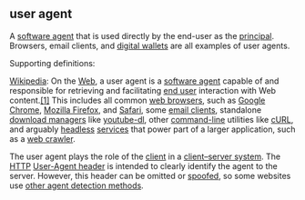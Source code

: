 ## user agent

<p class="c8"><span>A </span><span class="c2"><a class="c3" href="#h.qv9e403ohhxe">software agent</a></span><span>&nbsp;that is used directly by the end-user as the </span><span class="c2"><a class="c3" href="#h.sydbe7rk6244">principal</a></span><span>. Browsers, email clients, and </span><span class="c2"><a class="c3" href="#h.sxnvf3f5v156">digital wallets</a></span><span class="c0">&nbsp;are all examples of user agents.</span></p><p class="c8"><span class="c0">Supporting definitions:</span></p><p class="c8"><span class="c2"><a class="c3" href="https://www.google.com/url?q=https://en.wikipedia.org/wiki/User_agent&amp;sa=D&amp;source=editors&amp;ust=1706779842903664&amp;usg=AOvVaw1Wc5Q7eoAods_xb0FEAe-u">Wikipedia</a></span><span>: On the </span><span class="c2"><a class="c3" href="https://www.google.com/url?q=https://en.wikipedia.org/wiki/World_Wide_Web&amp;sa=D&amp;source=editors&amp;ust=1706779842903900&amp;usg=AOvVaw061X7Tc-xvUMjFxoKgweid">Web</a></span><span>, a user agent is a </span><span class="c2"><a class="c3" href="https://www.google.com/url?q=https://en.wikipedia.org/wiki/Software_agent&amp;sa=D&amp;source=editors&amp;ust=1706779842904092&amp;usg=AOvVaw0mnj4TfF5DQah9u2uF7csq">software agent</a></span><span>&nbsp;capable of and responsible for retrieving and facilitating </span><span class="c2"><a class="c3" href="https://www.google.com/url?q=https://en.wikipedia.org/wiki/End_user&amp;sa=D&amp;source=editors&amp;ust=1706779842904259&amp;usg=AOvVaw0ZL0jb0U3mgx4FKVk6TCCY">end user</a></span><span>&nbsp;interaction with Web content.</span><span class="c2 c22"><a class="c3" href="https://www.google.com/url?q=https://en.wikipedia.org/wiki/User_agent%23cite_note-1&amp;sa=D&amp;source=editors&amp;ust=1706779842904430&amp;usg=AOvVaw1E69TDJxH0pRqrtUE-1DpV">[1]</a></span><span>&nbsp;This includes all common </span><span class="c2"><a class="c3" href="https://www.google.com/url?q=https://en.wikipedia.org/wiki/Web_browser&amp;sa=D&amp;source=editors&amp;ust=1706779842904604&amp;usg=AOvVaw3mPVRccvtEbfyLDq2WJh6m">web browsers</a></span><span>, such as </span><span class="c2"><a class="c3" href="https://www.google.com/url?q=https://en.wikipedia.org/wiki/Google_Chrome&amp;sa=D&amp;source=editors&amp;ust=1706779842904779&amp;usg=AOvVaw17ci4TnQwUEiPv_G7O-rsQ">Google Chrome</a></span><span>, </span><span class="c2"><a class="c3" href="https://www.google.com/url?q=https://en.wikipedia.org/wiki/Mozilla_Firefox&amp;sa=D&amp;source=editors&amp;ust=1706779842904959&amp;usg=AOvVaw1BMA_F07qbofsRXOSGI3UZ">Mozilla Firefox</a></span><span>, and </span><span class="c2"><a class="c3" href="https://www.google.com/url?q=https://en.wikipedia.org/wiki/Safari_(web_browser)&amp;sa=D&amp;source=editors&amp;ust=1706779842905128&amp;usg=AOvVaw3jREFMYb3BBRiVM1cjAzCq">Safari</a></span><span>, some </span><span class="c2"><a class="c3" href="https://www.google.com/url?q=https://en.wikipedia.org/wiki/Email_client&amp;sa=D&amp;source=editors&amp;ust=1706779842905290&amp;usg=AOvVaw0kSpgBBpIJ_hqBFRfdHFMP">email clients</a></span><span>, standalone </span><span class="c2"><a class="c3" href="https://www.google.com/url?q=https://en.wikipedia.org/wiki/Download_manager&amp;sa=D&amp;source=editors&amp;ust=1706779842905459&amp;usg=AOvVaw3KozY7hVoNkXIVwPgq3wsx">download managers</a></span><span>&nbsp;like </span><span class="c2"><a class="c3" href="https://www.google.com/url?q=https://en.wikipedia.org/wiki/Youtube-dl&amp;sa=D&amp;source=editors&amp;ust=1706779842905622&amp;usg=AOvVaw2DIVTNXYwExN-qunEeze2E">youtube-dl</a></span><span>, other </span><span class="c2"><a class="c3" href="https://www.google.com/url?q=https://en.wikipedia.org/wiki/Command-line&amp;sa=D&amp;source=editors&amp;ust=1706779842905789&amp;usg=AOvVaw2bQ0zSptFSaB5xTnpvHfAC">command-line</a></span><span>&nbsp;utilities like </span><span class="c2"><a class="c3" href="https://www.google.com/url?q=https://en.wikipedia.org/wiki/CURL&amp;sa=D&amp;source=editors&amp;ust=1706779842905953&amp;usg=AOvVaw3I6vQumEaqEPiJ5-YN3Qwr">cURL</a></span><span>, and arguably </span><span class="c2"><a class="c3" href="https://www.google.com/url?q=https://en.wikipedia.org/wiki/Headless_software&amp;sa=D&amp;source=editors&amp;ust=1706779842906119&amp;usg=AOvVaw0fxMavmu4bCrEu7PaZmLBq">headless</a></span><span>&nbsp;</span><span class="c2"><a class="c3" href="https://www.google.com/url?q=https://en.wikipedia.org/wiki/Service_(systems_architecture)&amp;sa=D&amp;source=editors&amp;ust=1706779842906284&amp;usg=AOvVaw15y4EX3rbjZAM0Ug3US_9H">services</a></span><span>&nbsp;that power part of a larger application, such as a </span><span class="c2"><a class="c3" href="https://www.google.com/url?q=https://en.wikipedia.org/wiki/Web_crawler&amp;sa=D&amp;source=editors&amp;ust=1706779842906446&amp;usg=AOvVaw3XyFbJXNyyxNIheTXRnPM-">web crawler</a></span><span class="c0">.</span></p><p class="c8"><span>The user agent plays the role of the </span><span class="c2"><a class="c3" href="https://www.google.com/url?q=https://en.wikipedia.org/wiki/Client_(computing)&amp;sa=D&amp;source=editors&amp;ust=1706779842906769&amp;usg=AOvVaw2Mj7IUAB_naLe5VnuERBO2">client</a></span><span>&nbsp;in a </span><span class="c2"><a class="c3" href="https://www.google.com/url?q=https://en.wikipedia.org/wiki/Client%25E2%2580%2593server_model&amp;sa=D&amp;source=editors&amp;ust=1706779842906953&amp;usg=AOvVaw2QKxcTGJWq_b0lNkqYWHqZ">client–server system</a></span><span>. The </span><span class="c2"><a class="c3" href="https://www.google.com/url?q=https://en.wikipedia.org/wiki/HTTP&amp;sa=D&amp;source=editors&amp;ust=1706779842907128&amp;usg=AOvVaw0VJnxeGFObGDw-IeWgzoRR">HTTP</a></span><span>&nbsp;</span><span class="c2"><a class="c3" href="https://www.google.com/url?q=https://en.wikipedia.org/wiki/User-Agent_header&amp;sa=D&amp;source=editors&amp;ust=1706779842907292&amp;usg=AOvVaw0iArPH83xZQuNXSNodfrqu">User-Agent header</a></span><span>&nbsp;is intended to clearly identify the agent to the server. However, this header can be omitted or </span><span class="c2"><a class="c3" href="https://www.google.com/url?q=https://en.wikipedia.org/wiki/User_agent_spoofing&amp;sa=D&amp;source=editors&amp;ust=1706779842907464&amp;usg=AOvVaw33w84hsXlawIAwF3ML5Ex4">spoofed</a></span><span>, so some websites use </span><span class="c2"><a class="c3" href="https://www.google.com/url?q=https://en.wikipedia.org/wiki/Browser_sniffing&amp;sa=D&amp;source=editors&amp;ust=1706779842907632&amp;usg=AOvVaw2NX86OYLcYxic3jPjnATpD">other agent detection methods</a></span><span class="c0">.</span></p>

